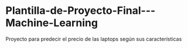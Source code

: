 # Plantilla-de-Proyecto-Final---Machine-Learning
Proyecto para predecir el precio de las laptops según sus características
